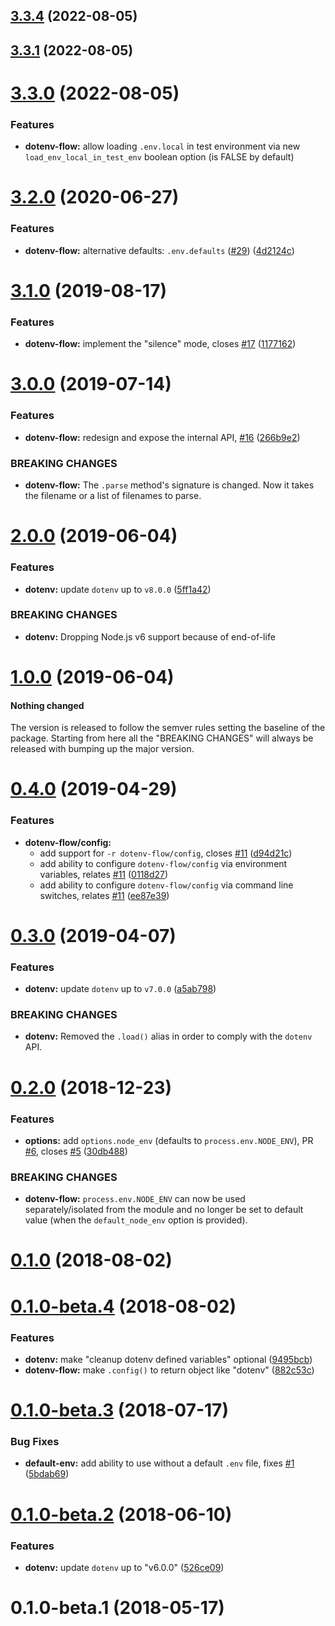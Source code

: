 ## [3.3.4](https://github.com/codexsoft/dotenv-flow/compare/v3.3.3...v3.3.4) (2022-08-05)



## [3.3.1](https://github.com/codexsoft/dotenv-flow/compare/v3.3.0...v3.3.1) (2022-08-05)



# [3.3.0](https://github.com/codexsoft/dotenv-flow/compare/v3.2.0...v3.3.0) (2022-08-05)

### Features

* **dotenv-flow:** allow loading `.env.local` in test environment via new `load_env_local_in_test_env` boolean option (is FALSE by default)


# [3.2.0](https://github.com/codexsoft/dotenv-flow/compare/v3.1.0...v3.2.0) (2020-06-27)


### Features

* **dotenv-flow:** alternative defaults: `.env.defaults` ([#29](https://github.com/codexsoft/dotenv-flow/issues/29)) ([4d2124c](https://github.com/codexsoft/dotenv-flow/commit/4d2124c))



# [3.1.0](https://github.com/codexsoft/dotenv-flow/compare/v3.0.0...v3.1.0) (2019-08-17)


### Features

* **dotenv-flow:** implement the "silence" mode, closes [#17](https://github.com/codexsoft/dotenv-flow/issues/17) ([1177162](https://github.com/codexsoft/dotenv-flow/commit/1177162))



# [3.0.0](https://github.com/codexsoft/dotenv-flow/compare/v2.0.0...v3.0.0) (2019-07-14)


### Features

* **dotenv-flow:** redesign and expose the internal API, [#16](https://github.com/codexsoft/dotenv-flow/issues/16) ([266b9e2](https://github.com/codexsoft/dotenv-flow/commit/266b9e2))


### BREAKING CHANGES

* **dotenv-flow:** The `.parse` method's signature is changed. Now it takes the filename or a list of filenames to parse.



# [2.0.0](https://github.com/codexsoft/dotenv-flow/compare/v1.0.0...v2.0.0) (2019-06-04)


### Features

* **dotenv:** update `dotenv` up to `v8.0.0` ([5ff1a42](https://github.com/codexsoft/dotenv-flow/commit/5ff1a42))


### BREAKING CHANGES

* **dotenv:** Dropping Node.js v6 support because of end-of-life



# [1.0.0](https://github.com/codexsoft/dotenv-flow/compare/v0.4.0...v1.0.0) (2019-06-04)


#### Nothing changed

The version is released to follow the semver rules setting the baseline of the package.
Starting from here all the "BREAKING CHANGES" will always be released with bumping up the major version.



# [0.4.0](https://github.com/codexsoft/dotenv-flow/compare/v0.3.0...v0.4.0) (2019-04-29)


### Features

* **dotenv-flow/config:**
  * add support for `-r dotenv-flow/config`, closes [#11](https://github.com/codexsoft/dotenv-flow/issues/11) ([d94d21c](https://github.com/codexsoft/dotenv-flow/commit/d94d21c))
  * add ability to configure `dotenv-flow/config` via environment variables, relates [#11](https://github.com/codexsoft/dotenv-flow/issues/11) ([0118d27](https://github.com/codexsoft/dotenv-flow/commit/0118d27))
  * add ability to configure `dotenv-flow/config` via command line switches, relates [#11](https://github.com/codexsoft/dotenv-flow/issues/11) ([ee87e39](https://github.com/codexsoft/dotenv-flow/commit/ee87e39))



# [0.3.0](https://github.com/codexsoft/dotenv-flow/compare/v0.2.0...v0.3.0) (2019-04-07)


### Features

* **dotenv:** update `dotenv` up to `v7.0.0` ([a5ab798](https://github.com/codexsoft/dotenv-flow/commit/a5ab798))


### BREAKING CHANGES

* **dotenv:** Removed the `.load()` alias in order to comply with the `dotenv` API.



# [0.2.0](https://github.com/codexsoft/dotenv-flow/compare/v0.1.0...v0.2.0) (2018-12-23)


### Features

* **options:** add `options.node_env` (defaults to `process.env.NODE_ENV`), PR [#6](https://github.com/codexsoft/dotenv-flow/issues/6), closes [#5](https://github.com/codexsoft/dotenv-flow/issues/5) ([30db488](https://github.com/codexsoft/dotenv-flow/commit/30db488))


### BREAKING CHANGES

* **dotenv-flow:** `process.env.NODE_ENV` can now be used separately/isolated from the module and no longer be set to default value (when the `default_node_env` option is provided).



# [0.1.0](https://github.com/codexsoft/dotenv-flow/compare/v0.1.0-beta.4...v0.1.0) (2018-08-02)



# [0.1.0-beta.4](https://github.com/codexsoft/dotenv-flow/compare/v0.1.0-beta.3...v0.1.0-beta.4) (2018-08-02)


### Features

* **dotenv:** make "cleanup dotenv defined variables" optional ([9495bcb](https://github.com/codexsoft/dotenv-flow/commit/9495bcb))
* **dotenv-flow:** make `.config()` to return object like "dotenv" ([882c53c](https://github.com/codexsoft/dotenv-flow/commit/882c53c))



# [0.1.0-beta.3](https://github.com/codexsoft/dotenv-flow/compare/v0.1.0-beta.2...v0.1.0-beta.3) (2018-07-17)


### Bug Fixes

* **default-env:** add ability to use without a default `.env` file, fixes [#1](https://github.com/codexsoft/dotenv-flow/issues/1) ([5bdab69](https://github.com/codexsoft/dotenv-flow/commit/5bdab69))



# [0.1.0-beta.2](https://github.com/codexsoft/dotenv-flow/compare/v0.1.0-beta.1...v0.1.0-beta.2) (2018-06-10)


### Features

* **dotenv:** update `dotenv` up to "v6.0.0" ([526ce09](https://github.com/codexsoft/dotenv-flow/commit/526ce09))



# 0.1.0-beta.1 (2018-05-17)
